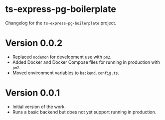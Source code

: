 # ts-express-pg-boilerplate
Changelog for the `ts-express-pg-boilerplate` project.

# Version 0.0.2
* Replaced `nodemon` for development use with `pm2`.
* Added Docker and Docker Compose files for running in production with `pm2`.
* Moved environment variables to `backend.config.ts`.

# Version 0.0.1
* Initial version of the work.
* Runs a basic backend but does not yet support running in production.